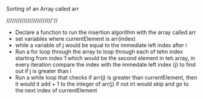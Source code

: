 Sorting of an Array called arr

////////////////////////'//

- Declare a function to run the insertion algorithm with the array called arr
- set variables where currentElement is arr(index)
- while a variable of j would be equal to the immediate left index after i
- Run a for loop through the array to loop through each of tehn index starting from index 1 which would be the second element in teh array, in every iteration compare the index with the immedate left index (j) to find out if j is greater than i
- Run a while loop that checks if arr(j) is greater than currentElement, then it would it add + 1 to the integer of arr(j) if not irt would skip and go to the next index of currentElement
